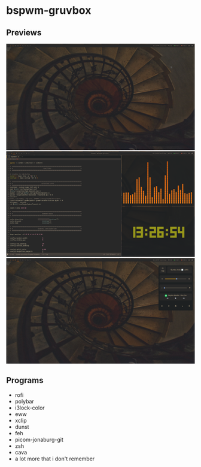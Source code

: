 # bspwm-gruvbox

## Previews
![bspwm](previews/home.png)
![bspwm](previews/bspwm.png)
![eww](previews/eww.png)

## Programs
* rofi
* polybar
* i3lock-color
* eww
* xclip
* dunst
* feh
* picom-jonaburg-git
* zsh
* cava
* a lot more that i don't remember
